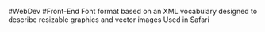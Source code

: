 #WebDev #Front-End
Font format based on an XML vocabulary designed to describe resizable graphics and vector images
Used in Safari